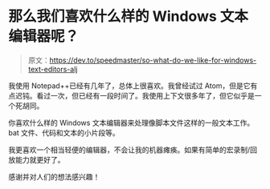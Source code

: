 # 那么我们喜欢什么样的 Windows 文本编辑器呢？

> 原文：<https://dev.to/speedmaster/so-what-do-we-like-for-windows-text-editors-alj>

我使用 Notepad++已经有几年了，总体上很喜欢。我曾经试过 Atom，但是它有点迟钝。看过一次，但已经有一段时间了。我使用上下文很多年了，但它似乎是一个死胡同。

你喜欢什么样的 Windows 文本编辑器来处理像脚本文件这样的一般文本工作。bat 文件、代码和文本的小片段等。

我更喜欢一个相当轻便的编辑器，不会让我的机器瘫痪。如果有简单的宏录制/回放能力就更好了。

感谢并对人们的想法感兴趣！
